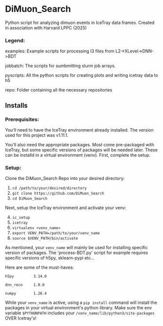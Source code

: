 # DiMuon_Search

Python script for analyzing dimuon events in IceTray data frames.
Created in association with Harvard LPPC (2025)

### Legend:

examples: Example scripts for processing I3 files from L2->XLevel->DNN->BDT

jobbatch: The scripts for sumbmitting slurm job arrays.

pyscripts: All the python scripts for creating plots and writing icetray data to h5

repo: Folder containing all the necessary repositories

## Installs

### Prerequisites:

You'll need to have the IceTray environment already installed.
The version used for this project was v1.11.1.

You'll also need the appropriate packages. Most come pre-packaged with IceTray, but some
specific versions of packages will be needed later. These can be installd in a virtual environment (venv).
First, complete the setup.

### Setup:

Clone the DiMuon_Search Repo into your desired directory:

1. `cd /path/to/your/desired/directory`
2. `git clone https://github.com/DiMuon_Search`
3. `cd DiMuon_Search`

Next, setup the IceTray environment and activate your venv:

4. `ic_setup`
5. `icetray`
6. `virtualenv <venv_name>`
7. `export VENV_PATH=/path/to/your/venv_name`
8. `source $VENV_PATH/bin/activate`

As mentioned, your `venv_name` will mainly be used for installing specific version of packages. The 'process-BDT.py' script for example requires specific versions of h5py, sklearn-pypi etc...

Here are some of the must-haves:

`h5py         3.14.0`

`dnn_reco     1.0.0`

`numpy        1.26.4`

While your `venv_name` is active, using a `pip install` command will install the packages in your virtual environment's python library. Make sure the env variable `$PYTHONPATH` includes your `/venv_name/lib/python3/site-packages` 
OVER Icetray's!



